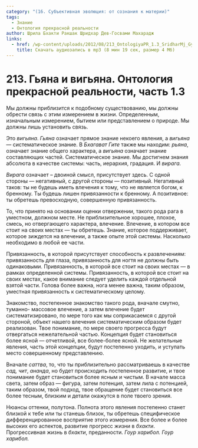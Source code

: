 ```yaml
---
category: "(16. Субъективная эволюция: от сознания к материи)"
tags:
  - Знание
  - Онтология прекрасной реальности
author: Шрила Бхакти Ракшак Шридхар Дев-Госвами Махарадж
links:
  - href: /wp-content/uploads/2012/08/213_OntologiyaPR_1.3_SridharMj_Gyana_i_vigyana.mp3
    title: Скачать аудиозапись в mp3 (8 мин 19 сек, размер 4 Мб)
---
```


# 213. Гьяна и вигьяна. Онтология прекрасной реальности, часть 1.3

Мы должны приблизится к подобному существованию, мы должны обрести связь с этим измерением в жизни. Определенным, изначальным измерением, бытием или представлением о природе. Мы должны лишь установить связь.

Это *вигьяна*. *Гьяна* означает прямое знание некоего явления, а *вигьяна* — систематическое знание. В *Бхагават Гите* также мы находим: *рьяна*, означает знание общего характера, а *вигьяна* означает знание составляющих частей. Систематическое знание. Мы достигнем знания абсолюта в качестве системы: часть, иерархия, градация. И *вирага.*

*Вирага* означает – двоиной смысл, присутствует здесь. С одной стороны — негативный, с другой стороны — позитивный. Негативный таков: ты не будешь иметь влечения к тому, что не является богом, к бренному. Ты будешь лишен привязанности к бренному. А позитивное: ты обретешь превосходную, совершенную привязанность.

То, что принято на основании оценки отвержении, такого рода рага в уместном, должном месте. Не приблизительное хорошее, плохое, смесь, но отвергающего характера, влечение. Влечение, в котором все стоит на своих местах — ты обретешь. Знание, которое поддерживает, которое зиждется на влечении, а также опыте этой системы. Насколько необходимо в любой ее части.

Привязанность, в которой присутствует способность к развлечениям: привязанность для глаза, привязанность для ногтя не должны быть одинаковыми. Привязанность, в которой все стоит на своих местах — в рамках определенной системы. Привязанность, в которой все стоит на своих местах, какое внимание следует уделить каждой отдельной взятой части. Голова более важна, нога менее важна, таким образом, уместная привязанность к систематическому целому.

Знакомство, постепенное знакомство такого рода, вначале смутно, туманно- массовое влечение, а затем влечение будет систематизировано, по мере того как мы соприкасаемся с другой стороной, объект нашего влечения систематическим образом будет реализован. Твое понимание, по мере своего прогресса будут отвергаться нежелательной частью. Концепция будет становиться более ясной — отчетливой, все более-более ясной. Не желательные явления, часть этой концепции, будут постепенно уходить, и уступать место совершенному представлению.

Вначале *саттва*, то, что ты приблизительно рассматриваешь в качестве *сад, чит*, *ананда*, но будет происходить постепенное развитие, и твое понимание будет становиться более ясным и чистым. В начале масса света, затем образ — фигура, затем потенция, затем лила с потенцией, таким образом, твой подход, твое обращение будет становиться все более тесным, близким и детали окажутся в поле твоего зрения.

Нюансы оттенки, полутона. Полнота этого явления постепенно станет близкой к тебе или ты станешь близок, ты обретешь специфическое дифференцированное восприятие этого измерения. Все более и более высоких его аспектов, развитие прогресс жизни в *бхакти*. Прогрессивная жизнь в *бхакти*, преданности. *Гоур харибол. Гоур харибол.*

